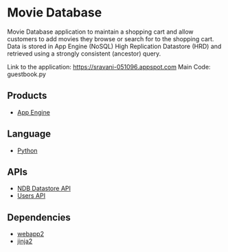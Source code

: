 # Movie Database
Movie Database application to maintain a shopping cart and allow customers
to add movies they browse or search for to the shopping cart. Data is stored 
in App Engine (NoSQL) High Replication Datastore (HRD) and retrieved using a 
strongly consistent (ancestor) query.

Link to the application: https://sravani-051096.appspot.com
Main Code: guestbook.py

## Products
- [App Engine][1]

## Language
- [Python][2]

## APIs
- [NDB Datastore API][3]
- [Users API][4]

## Dependencies
- [webapp2][5]
- [jinja2][6]


[1]: https://developers.google.com/appengine
[2]: https://python.org
[3]: https://developers.google.com/appengine/docs/python/ndb/
[4]: https://developers.google.com/appengine/docs/python/users/
[5]: http://webapp-improved.appspot.com/
[6]: http://jinja.pocoo.org/docs/





